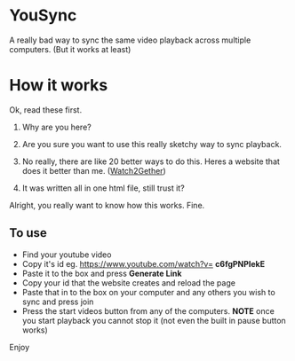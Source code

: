# YouSync
A really bad way to sync the same video playback across multiple computers. (But it works at least)
# How it works
Ok, read these first.

1. Why are you here?

2. Are you sure you want to use this really sketchy way to sync playback.

3. No really, there are like 20 better ways to do this. Heres a website that does it better than me. ([Watch2Gether](https://www.watch2gether.com))

4. It was written all in one html file, still trust it?

Alright, you really want to know how this works. Fine.
## To use
- Find your youtube video
- Copy it's id eg. https://www.youtube.com/watch?v= **c6fgPNPIekE**
- Paste it to the box and press **Generate Link**
- Copy your id that the website creates and reload the page
- Paste that in to the box on your computer and any others you wish to sync and press join
- Press the start videos button from any of the computers. **NOTE** once you start playback you cannot stop it (not even the built in pause button works)

Enjoy
